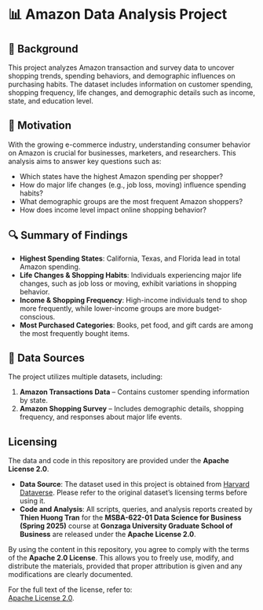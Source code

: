 # 📊 Amazon Data Analysis Project

## 📌 Background
This project analyzes Amazon transaction and survey data to uncover shopping trends, spending behaviors, and demographic influences on purchasing habits. The dataset includes information on customer spending, shopping frequency, life changes, and demographic details such as income, state, and education level.

## 🎯 Motivation
With the growing e-commerce industry, understanding consumer behavior on Amazon is crucial for businesses, marketers, and researchers. This analysis aims to answer key questions such as:
- Which states have the highest Amazon spending per shopper?
- How do major life changes (e.g., job loss, moving) influence spending habits?
- What demographic groups are the most frequent Amazon shoppers?
- How does income level impact online shopping behavior?

## 🔍 Summary of Findings
- **Highest Spending States**: California, Texas, and Florida lead in total Amazon spending.
- **Life Changes & Shopping Habits**: Individuals experiencing major life changes, such as job loss or moving, exhibit variations in shopping behavior.
- **Income & Shopping Frequency**: High-income individuals tend to shop more frequently, while lower-income groups are more budget-conscious.
- **Most Purchased Categories**: Books, pet food, and gift cards are among the most frequently bought items.

## 📂 Data Sources
The project utilizes multiple datasets, including:
1. **Amazon Transactions Data** – Contains customer spending information by state.
2. **Amazon Shopping Survey** – Includes demographic details, shopping frequency, and responses about major life events.

## Licensing

The data and code in this repository are provided under the **Apache License 2.0**.

- **Data Source**: The dataset used in this project is obtained from [Harvard Dataverse](https://dataverse.harvard.edu/dataset.xhtml?persistentId=doi:10.7910/DVN/YGLYDY). Please refer to the original dataset’s licensing terms before using it.
- **Code and Analysis**: All scripts, queries, and analysis reports created by **Thien Huong Tran** for the **MSBA-622-01 Data Science for Business (Spring 2025)** course at **Gonzaga University Graduate School of Business** are released under the **Apache License 2.0**.

By using the content in this repository, you agree to comply with the terms of the **Apache 2.0 License**. This allows you to freely use, modify, and distribute the materials, provided that proper attribution is given and any modifications are clearly documented.

For the full text of the license, refer to:  
[Apache License 2.0](https://www.apache.org/licenses/LICENSE-2.0).
